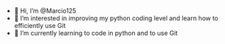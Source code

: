- 👋 Hi, I’m @Marcio125
- 👀 I’m interested in improving my python coding level and learn how to efficiently use Git
- 🌱 I’m currently learning to code in python and to use Git

<!---
Marcio125/Marcio125 is a ✨ special ✨ repository because its `README.md` (this file) appears on your GitHub profile.
You can click the Preview link to take a look at your changes.
--->
